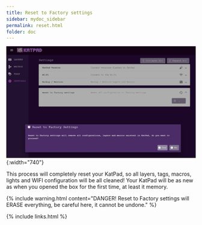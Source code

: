 ```yaml
---
title: Reset to Factory settings
sidebar: mydoc_sidebar
permalink: reset.html
folder: doc
---
```


![SETTINGS](./images/reset.jpg){:width="740"}

This process will completely reset your KatPad, so all layers, tags, macros, lights and WIFI configuration will be all cleaned! Your KatPad will be as new as when you opened the box for the first time, at least it memory.

{% include warning.html content="DANGER! Reset to Factory settings will ERASE everything, be careful here, it cannot be undone." %}

{% include links.html %}
